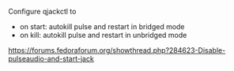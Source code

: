 Configure qjackctl to 
* on start: autokill pulse and restart in bridged mode
* on kill: autokill pulse and restart in unbridged mode

https://forums.fedoraforum.org/showthread.php?284623-Disable-pulseaudio-and-start-jack